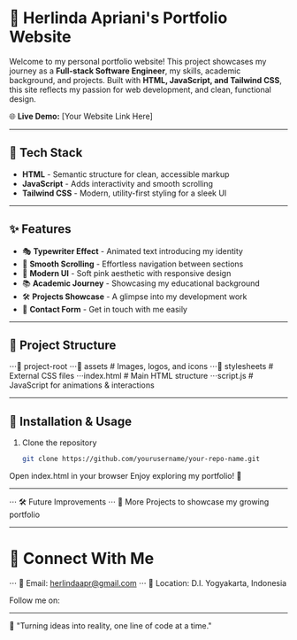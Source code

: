 # 🌸 Herlinda Apriani's Portfolio Website

Welcome to my personal portfolio website! This project showcases my journey as a **Full-stack Software Engineer**, my skills, academic background, and projects. Built with **HTML, JavaScript, and Tailwind CSS**, this site reflects my passion for web development, and clean, functional design.  

🌐 **Live Demo:** [Your Website Link Here]  

---

## 🎨 Tech Stack

- **HTML** - Semantic structure for clean, accessible markup  
- **JavaScript** - Adds interactivity and smooth scrolling  
- **Tailwind CSS** - Modern, utility-first styling for a sleek UI  

---

## ✨ Features

- 🎭 **Typewriter Effect** - Animated text introducing my identity  
- 🌊 **Smooth Scrolling** - Effortless navigation between sections  
- 🎨 **Modern UI** - Soft pink aesthetic with responsive design  
- 📚 **Academic Journey** - Showcasing my educational background  
- 🛠️ **Projects Showcase** - A glimpse into my development work  
- 📩 **Contact Form** - Get in touch with me easily  

---

## 📂 Project Structure

⋅⋅⋅📂 project-root
⋅⋅⋅📁 assets # Images, logos, and icons
⋅⋅⋅📁 stylesheets # External CSS files
⋅⋅⋅index.html # Main HTML structure
⋅⋅⋅script.js # JavaScript for animations & interactions


---

## 🚀 Installation & Usage

1. Clone the repository  
   ```bash
   git clone https://github.com/yourusername/your-repo-name.git
Open index.html in your browser
Enjoy exploring my portfolio! 🎉

---

⋅⋅⋅ 🛠 Future Improvements
⋅⋅⋅ 🔗 More Projects to showcase my growing portfolio

---

# 🤝 Connect With Me
⋅⋅⋅ 📧 Email: herlindaapr@gmail.com
⋅⋅⋅ 📍 Location: D.I. Yogyakarta, Indonesia

Follow me on:

---

🌟 "Turning ideas into reality, one line of code at a time."
